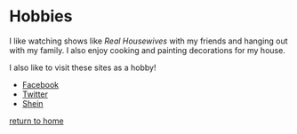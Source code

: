 # Hobbies

I like watching shows like *Real Housewives* with my friends and hanging out with my family. I also enjoy cooking and painting decorations for my house.

I also like to visit these sites as a hobby!

* [Facebook](https://www.facebook.com)
* [Twitter](https://www.twitter.com)
* [Shein](https://us.shein.com)

[return to home](./README.md)

